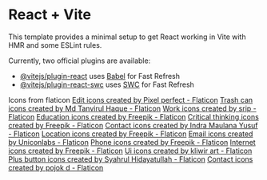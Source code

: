 # React + Vite

This template provides a minimal setup to get React working in Vite with HMR and some ESLint rules.

Currently, two official plugins are available:

- [@vitejs/plugin-react](https://github.com/vitejs/vite-plugin-react/blob/main/packages/plugin-react/README.md) uses [Babel](https://babeljs.io/) for Fast Refresh
- [@vitejs/plugin-react-swc](https://github.com/vitejs/vite-plugin-react-swc) uses [SWC](https://swc.rs/) for Fast Refresh


Icons from flaticon
<a href="https://www.flaticon.com/free-icons/edit" title="edit icons">Edit icons created by Pixel perfect - Flaticon</a>
<a href="https://www.flaticon.com/free-icons/trash-can" title="trash can icons">Trash can icons created by Md Tanvirul Haque - Flaticon</a>
<a href="https://www.flaticon.com/free-icons/work" title="work icons">Work icons created by srip - Flaticon</a>
<a href="https://www.flaticon.com/free-icons/education" title="education icons">Education icons created by Freepik - Flaticon</a>
<a href="https://www.flaticon.com/free-icons/critical-thinking" title="critical thinking icons">Critical thinking icons created by Freepik - Flaticon</a>
<a href="https://www.flaticon.com/free-icons/contact" title="contact icons">Contact icons created by Indra Maulana Yusuf - Flaticon</a>
<a href="https://www.flaticon.com/free-icons/location" title="location icons">Location icons created by Freepik - Flaticon</a>
<a href="https://www.flaticon.com/free-icons/email" title="email icons">Email icons created by Uniconlabs - Flaticon</a>
<a href="https://www.flaticon.com/free-icons/phone" title="phone icons">Phone icons created by Freepik - Flaticon</a>
<a href="https://www.flaticon.com/free-icons/internet" title="internet icons">Internet icons created by Freepik - Flaticon</a>
<a href="https://www.flaticon.com/free-icons/ui" title="ui icons">Ui icons created by kliwir art - Flaticon</a>
<a href="https://www.flaticon.com/free-icons/plus-button" title="plus button icons">Plus button icons created by Syahrul Hidayatullah - Flaticon</a>
<a href="https://www.flaticon.com/free-icons/contact" title="contact icons">Contact icons created by pojok d - Flaticon</a>


